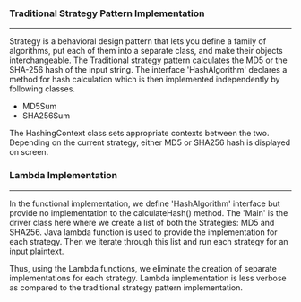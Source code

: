 ### Traditional Strategy Pattern Implementation

---

Strategy is a behavioral design pattern that lets you define a family of algorithms, put each of them into a separate class, and make their objects interchangeable. The Traditional strategy pattern calculates the MD5 or the SHA-256 hash of the input string. The interface 'HashAlgorithm' declares a method for hash calculation which is then implemented independently by following classes.

- MD5Sum
- SHA256Sum

The HashingContext class sets appropriate contexts between the two. Depending on the current strategy, either MD5 or SHA256 hash is displayed on screen.

### Lambda Implementation

---

In the functional implementation, we define 'HashAlgorithm' interface but provide no implementation to the calculateHash() method. The 'Main' is the driver class here where we create a list of both the Strategies: MD5 and SHA256. Java lambda function is used to provide the implementation for each strategy. Then we iterate through this list and run each strategy for an input plaintext.

Thus, using the Lambda functions, we eliminate the creation of separate implementations for each strategy. Lambda implementation is less verbose as compared to the traditional strategy pattern implementation.
